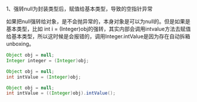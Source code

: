 1、强转null为封装类型后，赋值给基本类型，导致的空指针异常

如果把null强转给对象，是不会抛异常的，本身对象是可以为null的。但是如果是基本类型，比如 int i = (Integer)obj的强转，其实内部会调用intvalue方法去赋值给基本类型，所以这时候是会报错的，调用Integer.intValue是因为存在自动拆箱unboxing。

```java
Object obj = null;
Integer integer = (Integer)obj;
```
```java
Object obj = null;
int intValue = (Integer)obj;
```
```java
Object obj = null;    
int intValue = ((Integer)obj).intValue();
```